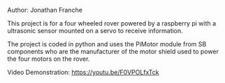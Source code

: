Author: Jonathan Franche

This project is for a four wheeled rover powered by a raspberry pi with a ultrasonic sensor mounted on a servo to receive information.

The project is coded in python and uses the PiMotor module from SB components who are the manufacturer of the motor shield used to power the four motors on the rover.

Video Demonstration: https://youtu.be/F0VPOLfxTck 
